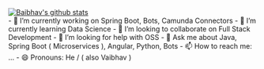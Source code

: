 <a href="https://github.com/awibox">
  <img align="center" src="https://github-readme-stats.vercel.app/api?username=baibhavtripathi&show_icons=true&include_all_commits=true&count_private=true&hide_border=true" alt="Baibhav's github stats" />
</a>
<br/>
- 🔭 I’m currently working on Spring Boot, Bots, Camunda Connectors
- 🌱 I’m currently learning Data Science
- 👯 I’m looking to collaborate on Full Stack Development
- 🤔 I’m looking for help with OSS
- 💬 Ask me about Java, Spring Boot ( Microservices ), Angular, Python, Bots
- 📫 How to reach me: ...
- 😄 Pronouns: He / ( also Vaibhav )
